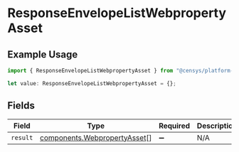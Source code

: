 # ResponseEnvelopeListWebpropertyAsset

## Example Usage

```typescript
import { ResponseEnvelopeListWebpropertyAsset } from "@censys/platform-sdk/models/components";

let value: ResponseEnvelopeListWebpropertyAsset = {};
```

## Fields

| Field                                                                        | Type                                                                         | Required                                                                     | Description                                                                  |
| ---------------------------------------------------------------------------- | ---------------------------------------------------------------------------- | ---------------------------------------------------------------------------- | ---------------------------------------------------------------------------- |
| `result`                                                                     | [components.WebpropertyAsset](../../models/components/webpropertyasset.md)[] | :heavy_minus_sign:                                                           | N/A                                                                          |